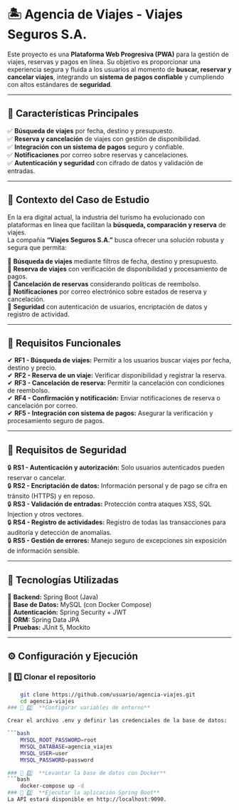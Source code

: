# 🏝 Agencia de Viajes - Viajes Seguros S.A.

Este proyecto es una **Plataforma Web Progresiva (PWA)** para la gestión de viajes, reservas y pagos en línea. Su objetivo es proporcionar una experiencia segura y fluida a los usuarios al momento de **buscar, reservar y cancelar viajes**, integrando un **sistema de pagos confiable** y cumpliendo con altos estándares de **seguridad**.

---

## 📌 Características Principales

✅ **Búsqueda de viajes** por fecha, destino y presupuesto.  
✅ **Reserva y cancelación** de viajes con gestión de disponibilidad.  
✅ **Integración con un sistema de pagos** seguro y confiable.  
✅ **Notificaciones** por correo sobre reservas y cancelaciones.  
✅ **Autenticación y seguridad** con cifrado de datos y validación de entradas.  

---

## 📌 Contexto del Caso de Estudio

En la era digital actual, la industria del turismo ha evolucionado con plataformas en línea que facilitan la **búsqueda, comparación y reserva** de viajes.  
La compañía **“Viajes Seguros S.A.”** busca ofrecer una solución robusta y segura que permita:

📌 **Búsqueda de viajes** mediante filtros de fecha, destino y presupuesto.  
📌 **Reserva de viajes** con verificación de disponibilidad y procesamiento de pagos.  
📌 **Cancelación de reservas** considerando políticas de reembolso.  
📌 **Notificaciones** por correo electrónico sobre estados de reserva y cancelación.  
📌 **Seguridad** con autenticación de usuarios, encriptación de datos y registro de actividad.  

---

## 📌 Requisitos Funcionales  

✔ **RF1 - Búsqueda de viajes:** Permitir a los usuarios buscar viajes por fecha, destino y precio.  
✔ **RF2 - Reserva de un viaje:** Verificar disponibilidad y registrar la reserva.  
✔ **RF3 - Cancelación de reserva:** Permitir la cancelación con condiciones de reembolso.  
✔ **RF4 - Confirmación y notificación:** Enviar notificaciones de reserva o cancelación por correo.  
✔ **RF5 - Integración con sistema de pagos:** Asegurar la verificación y procesamiento seguro de pagos.  

---

## 🔐 Requisitos de Seguridad  

🔒 **RS1 - Autenticación y autorización:** Solo usuarios autenticados pueden reservar o cancelar.  
🔒 **RS2 - Encriptación de datos:** Información personal y de pago se cifra en tránsito (HTTPS) y en reposo.  
🔒 **RS3 - Validación de entradas:** Protección contra ataques XSS, SQL Injection y otros vectores.  
🔒 **RS4 - Registro de actividades:** Registro de todas las transacciones para auditoría y detección de anomalías.  
🔒 **RS5 - Gestión de errores:** Manejo seguro de excepciones sin exposición de información sensible.  

---

## 🚀 Tecnologías Utilizadas

🔹 **Backend:** Spring Boot (Java)  
🔹 **Base de Datos:** MySQL (con Docker Compose)  
🔹 **Autenticación:** Spring Security + JWT  
🔹 **ORM:** Spring Data JPA  
🔹 **Pruebas:** JUnit 5, Mockito  

---

## ⚙️ Configuración y Ejecución  

### 🔹 1️⃣ **Clonar el repositorio**
```bash
    git clone https://github.com/usuario/agencia-viajes.git
    cd agencia-viajes
### 🔹 2️⃣  **Configurar variables de entorno**

Crear el archivo .env y definir las credenciales de la base de datos:

```bash
    MYSQL_ROOT_PASSWORD=root
    MYSQL_DATABASE=agencia_viajes
    MYSQL_USER=user
    MYSQL_PASSWORD=password

### 🔹 2️⃣  **Levantar la base de datos con Docker**
```bash
    docker-compose up -d
### 🔹 2️⃣  **Ejecutar la aplicación Spring Boot**
La API estará disponible en http://localhost:9090.
